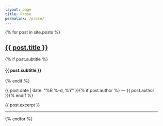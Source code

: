 ```yaml
---
layout: page
title: Prose
permalink: /prose/
---
```


<div class="feed-posts">
  {% for post in site.posts %}
    <article class="feed-item">
      <h2><a href="{{ post.url | relative_url }}">{{ post.title }}</a></h2>
      {% if post.subtitle %}
        <h4>{{ post.subtitle }}</h4>
      {% endif %}
      <p class="post-meta">
        {{ post.date | date: "%B %-d, %Y" }}{% if post.author %} — {{ post.author }}{% endif %}
      </p>
      <p>{{ post.excerpt }}</p>
    </article>
    <hr />
  {% endfor %}
</div>
